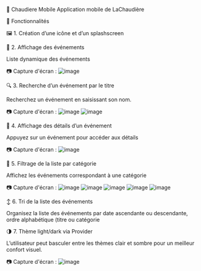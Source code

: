 📱 Chaudiere Mobile
Application mobile de LaChaudière

🚀 Fonctionnalités


🖼️ 1. Création d’une icône et d’un splashscreen



📅 2. Affichage des événements

Liste dynamique des événements

📷 Capture d'écran :
![image](https://github.com/user-attachments/assets/3264ca58-bdf9-4c3b-af60-2c063853c089)



🔍 3. Recherche d’un événement par le titre

Recherchez un événement en saisissant son nom.

📷 Capture d'écran :
![image](https://github.com/user-attachments/assets/031e51b0-a870-4e67-9905-8426db94f87d)
![image](https://github.com/user-attachments/assets/bef2e1f3-525c-4942-a141-eb444307809b)



📖 4. Affichage des détails d’un événement

Appuyez sur un événement pour accéder aux détails

📷 Capture d'écran :
![image](https://github.com/user-attachments/assets/89d2454d-b67b-4acc-b3e3-143fbd49e8fd)



🧩 5. Filtrage de la liste par catégorie

Affichez les événements correspondant à une catégorie

📷 Capture d'écran :
![image](https://github.com/user-attachments/assets/0af2a5df-b988-430b-8437-5ebe846b25da)
![image](https://github.com/user-attachments/assets/24627d8f-a2cd-46ba-94a4-a56fd481b4de)
![image](https://github.com/user-attachments/assets/03ed236f-6722-4167-89a2-ed9ed2999730)
![image](https://github.com/user-attachments/assets/ad179477-49a5-4731-9795-7cc0abf4ab87)
![image](https://github.com/user-attachments/assets/4d1a35bd-0d0b-45e6-890f-73c0973dc6e3)



↕️ 6. Tri de la liste des événements

Organisez la liste des événements par date ascendante ou descendante, ordre alphabétique (titre ou catégorie



🌗 7. Thème light/dark via Provider

L’utilisateur peut basculer entre les thèmes clair et sombre pour un meilleur confort visuel.

📷 Capture d'écran :
![image](https://github.com/user-attachments/assets/e33bc49f-fab7-4ab6-8c07-caf405385375)

